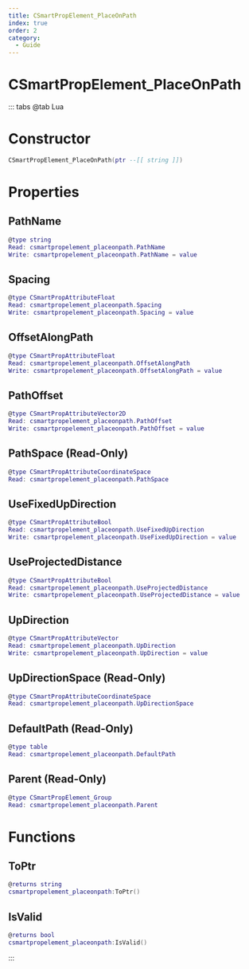 ```yaml
---
title: CSmartPropElement_PlaceOnPath
index: true
order: 2
category:
  - Guide
---
```


# CSmartPropElement_PlaceOnPath

::: tabs
@tab Lua
# Constructor
```lua
CSmartPropElement_PlaceOnPath(ptr --[[ string ]])
```
# Properties
## PathName 
```lua
@type string
Read: csmartpropelement_placeonpath.PathName
Write: csmartpropelement_placeonpath.PathName = value
```
## Spacing 
```lua
@type CSmartPropAttributeFloat
Read: csmartpropelement_placeonpath.Spacing
Write: csmartpropelement_placeonpath.Spacing = value
```
## OffsetAlongPath 
```lua
@type CSmartPropAttributeFloat
Read: csmartpropelement_placeonpath.OffsetAlongPath
Write: csmartpropelement_placeonpath.OffsetAlongPath = value
```
## PathOffset 
```lua
@type CSmartPropAttributeVector2D
Read: csmartpropelement_placeonpath.PathOffset
Write: csmartpropelement_placeonpath.PathOffset = value
```
## PathSpace (Read-Only)
```lua
@type CSmartPropAttributeCoordinateSpace
Read: csmartpropelement_placeonpath.PathSpace
```
## UseFixedUpDirection 
```lua
@type CSmartPropAttributeBool
Read: csmartpropelement_placeonpath.UseFixedUpDirection
Write: csmartpropelement_placeonpath.UseFixedUpDirection = value
```
## UseProjectedDistance 
```lua
@type CSmartPropAttributeBool
Read: csmartpropelement_placeonpath.UseProjectedDistance
Write: csmartpropelement_placeonpath.UseProjectedDistance = value
```
## UpDirection 
```lua
@type CSmartPropAttributeVector
Read: csmartpropelement_placeonpath.UpDirection
Write: csmartpropelement_placeonpath.UpDirection = value
```
## UpDirectionSpace (Read-Only)
```lua
@type CSmartPropAttributeCoordinateSpace
Read: csmartpropelement_placeonpath.UpDirectionSpace
```
## DefaultPath (Read-Only)
```lua
@type table
Read: csmartpropelement_placeonpath.DefaultPath
```
## Parent (Read-Only)
```lua
@type CSmartPropElement_Group
Read: csmartpropelement_placeonpath.Parent
```
# Functions
## ToPtr
```lua
@returns string
csmartpropelement_placeonpath:ToPtr()
```
## IsValid
```lua
@returns bool
csmartpropelement_placeonpath:IsValid()
```

:::